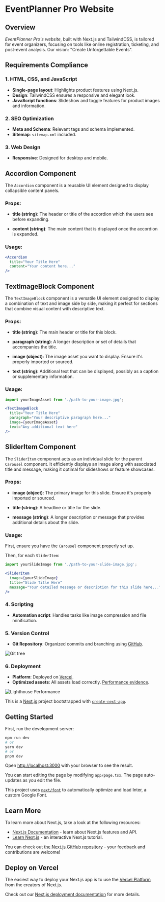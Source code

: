 # EventPlanner Pro Website

## Overview
_EventPlanner Pro's website_, built with Next.js and TailwindCSS, is tailored for event organizers, focusing on tools like online registration, ticketing, and post-event analysis. Our vision: "Create Unforgettable Events".

## Requirements Compliance

### 1. **HTML, CSS, and JavaScript**
- **Single-page layout**: Highlights product features using Next.js.
- **Design**: TailwindCSS ensures a responsive and elegant look.
- **JavaScript functions**: Slideshow and toggle features for product images and information.

### 2. **SEO Optimization**
- **Meta and Schema**: Relevant tags and schema implemented.
- **Sitemap**: `sitemap.xml` included.

### 3. **Web Design**
- **Responsive**: Designed for desktop and mobile.

## Accordion Component

The `Accordion` component is a reusable UI element designed to display collapsible content panels. 

### Props:

- **title (string)**: The header or title of the accordion which the users see before expanding.
  
- **content (string)**: The main content that is displayed once the accordion is expanded.

### Usage:

```jsx
<Accordion
  title="Your Title Here"
  content="Your content here..."
/>
```

## TextImageBlock Component

The `TextImageBlock` component is a versatile UI element designed to display a combination of text and image side by side, making it perfect for sections that combine visual content with descriptive text.

### Props:

- **title (string)**: The main header or title for this block.
  
- **paragraph (string)**: A longer description or set of details that accompanies the title.

- **image (object)**: The image asset you want to display. Ensure it's properly imported or sourced.

- **text (string)**: Additional text that can be displayed, possibly as a caption or supplementary information.

### Usage:

```jsx
import yourImageAsset from './path-to-your-image.jpg';

<TextImageBlock
  title="Your Title Here"
  paragraph="Your descriptive paragraph here..."
  image={yourImageAsset}
  text="Any additional text here"
/>
```

## SliderItem Component

The `SliderItem` component acts as an individual slide for the parent `Carousel` component. It efficiently displays an image along with associated title and message, making it optimal for slideshows or feature showcases.

### Props:

- **image (object)**: The primary image for this slide. Ensure it's properly imported or sourced.

- **title (string)**: A headline or title for the slide.

- **message (string)**: A longer description or message that provides additional details about the slide.

### Usage:

First, ensure you have the `Carousel` component properly set up.

Then, for each `SliderItem`:

```jsx
import yourSlideImage from './path-to-your-slide-image.jpg';

<SliderItem
  image={yourSlideImage}
  title="Slide Title Here"
  message="Your detailed message or description for this slide here..."
/>
```

### 4. **Scripting**
- **Automation script**: Handles tasks like image compression and file minification.

### 5. **Version Control**
- **Git Repository**: Organized commits and branching using [GitHub](https://github.com/jcvb/event-planner-pro).

![Git tree](https://i.ibb.co/FqPvhzQ/Screenshot-2023-09-08-at-6-29-10-a-m.png)

### 6. **Deployment**
- **Platform**: Deployed on [Vercel](https://event-planner-pro.vercel.app/).
- **Optimized assets**: All assets load correctly. [Performance evidence](https://media2.giphy.com/media/v1.Y2lkPTc5MGI3NjExODFjd2ZnZzc5cnRqMHpraTI3b25jcndxbDZyYnIybmN0YnpiMTZyOSZlcD12MV9pbnRlcm5hbF9naWZfYnlfaWQmY3Q9Zw/tYFWZxZ3To6YJpsP2n/giphy.gif).

![Lighthouse Performance](https://media2.giphy.com/media/v1.Y2lkPTc5MGI3NjExODFjd2ZnZzc5cnRqMHpraTI3b25jcndxbDZyYnIybmN0YnpiMTZyOSZlcD12MV9pbnRlcm5hbF9naWZfYnlfaWQmY3Q9Zw/tYFWZxZ3To6YJpsP2n/giphy.gif)



This is a [Next.js](https://nextjs.org/) project bootstrapped with [`create-next-app`](https://github.com/vercel/next.js/tree/canary/packages/create-next-app).

## Getting Started

First, run the development server:

```bash
npm run dev
# or
yarn dev
# or
pnpm dev
```

Open [http://localhost:3000](http://localhost:3000) with your browser to see the result.

You can start editing the page by modifying `app/page.tsx`. The page auto-updates as you edit the file.

This project uses [`next/font`](https://nextjs.org/docs/basic-features/font-optimization) to automatically optimize and load Inter, a custom Google Font.

## Learn More

To learn more about Next.js, take a look at the following resources:

- [Next.js Documentation](https://nextjs.org/docs) - learn about Next.js features and API.
- [Learn Next.js](https://nextjs.org/learn) - an interactive Next.js tutorial.

You can check out [the Next.js GitHub repository](https://github.com/vercel/next.js/) - your feedback and contributions are welcome!

## Deploy on Vercel

The easiest way to deploy your Next.js app is to use the [Vercel Platform](https://vercel.com/new?utm_medium=default-template&filter=next.js&utm_source=create-next-app&utm_campaign=create-next-app-readme) from the creators of Next.js.

Check out our [Next.js deployment documentation](https://nextjs.org/docs/deployment) for more details.
